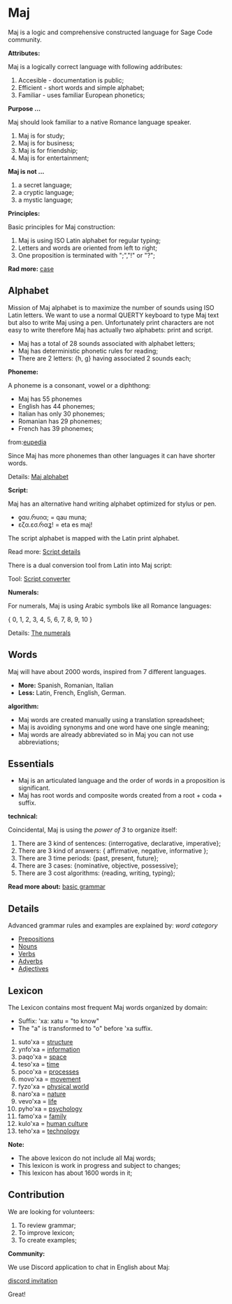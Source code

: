 # Maj

Maj is a logic and comprehensive constructed language for Sage Code community.

**Attributes:**

Maj is a logically correct language with following addributes:

1. Accesible - documentation is public;
2. Efficient - short words and simple alphabet;
3. Familiar  - uses familiar European phonetics;

**Purpose ...**

Maj should look familiar to a native Romance language speaker.

1. Maj is for study;
2. Maj is for business;
3. Maj is for friendship;
4. Maj is for entertainment;

**Maj is not ...**

1. a secret language;
1. a cryptic language;
1. a mystic language;

**Principles:**

Basic principles for Maj construction:

1. Maj is using ISO Latin alphabet for regular typing;
1. Letters and words are oriented from left to right;
1. One proposition is terminated with ";","!" or "?";

**Rad more:** [case](case.md)

## Alphabet

Mission of Maj alphabet is to maximize the number of sounds using ISO Latin letters. We want to use a normal QUERTY keyboard to type Maj text but also to write Maj using a pen. Unfortunately print characters are not easy to write therefore Maj has actually two alphabets: print and script.

* Maj has a total of 28 sounds associated with alphabet letters;
* Maj has deterministic phonetic rules for reading;
* There are 2 letters: {h, g} having associated 2 sounds each;

**Phoneme:**

A phoneme is a consonant, vowel or a diphthong:

* Maj has 55 phonemes 
* English has 44 phonemes;
* Italian has only 30 phonemes;
* Romanian has 29 phonemes;
* French has 39 phonemes;

from:[eupedia](https://www.eupedia.com/linguistics/number_of_phonemes_in_european_languages.shtml)

Since Maj has more phonemes than other languages it can have shorter words.

Details: [Maj alphabet](alphabet.md)

**Script:**

Maj has an alternative hand writing alphabet optimized for stylus or pen.

* ƍαυ.რυიα;   = qau muna;
* ɛζα.ɛσ.რαʓ! = eta es maj!

The script alphabet is mapped with the Latin print alphabet.

Read more: [Script details](script.md)

There is a dual conversion tool from Latin into Maj script:

Tool: [Script converter](https://lingojam.com/MajScript)

**Numerals:**

For numerals, Maj is using Arabic symbols like all Romance languages:

{ 0, 1, 2, 3, 4, 5, 6, 7, 8, 9, 10 }

Details: [The numerals](numerals.md)

## Words

Maj will have about 2000 words, inspired from 7 different languages.

* **More:** Spanish, Romanian, Italian 
* **Less:** Latin, French, English, German.

**algorithm:**

* Maj words are created manually using a translation spreadsheet;
* Maj is avoiding synonyms and one word have one single meaning;
* Maj words are already abbreviated so in Maj you can not use abbreviations;

## Essentials

* Maj is an articulated language and the order of words in a proposition is significant.
* Maj has root words and composite words created from a root + coda + suffix.

**technical:**

Coincidental, Maj is using the _power of 3_ to organize itself:

1. There are 3 kind of sentences: {interrogative, declarative, imperative};
1. There are 3 kind of answers: { affirmative, negative, informative };
1. There are 3 time periods: {past, present, future};
1. There are 3 cases: {nominative, objective, possessive};
1. There are 3 cost algorithms: {reading, writing, typing};

**Read more about:** [basic grammar](basic.md)

## Details

Advanced grammar rules and examples are explained by:  _word category_

* [Prepositions](preposition.md)
* [Nouns](nouns.md)
* [Verbs](verbs.md)
* [Adverbs](adverbs.md)
* [Adjectives](adjectives.md)

## Lexicon

The Lexicon contains most frequent Maj words organized by domain:

* Suffix: 'xa: xatu = "to know"
* The "a" is transformed to "o" before 'xa suffix.

1. suto'xa = [structure](words/structure.md)
1. ynfo'xa = [information](words/information.md)
1. paqo'xa = [space](words/space.md)
1. teso'xa = [time](words/time.md)
1. poco'xa = [processes](words/processes.md)
1. movo'xa = [movement](words/movement.md)
1. fyzo'xa = [physical world](words/physical_world.md)
1. naro'xa = [nature](words/nature.md)
1. vevo'xa = [life](words/life.md)
1. pyho'xa = [psychology](words/psychology.md)
1. famo'xa = [family](words/family.md)
1. kulo'xa = [human culture](words/human_culture.md)
1. teho'xa = [technology](words/technology.md)

**Note:**

* The above lexicon do not include all Maj words;
* This lexicon is work in progress and subject to changes;
* This lexicon has about 1600 words in it;

## Contribution

We are looking for volunteers:

1. To review grammar;
2. To improve lexicon;
3. To create examples;

**Community:**

We use Discord application to chat in English about Maj: 

[discord invitation](https://discord.gg/SRX3tse)

Great!
